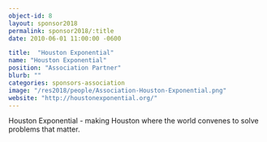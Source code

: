 ```yaml
---
object-id: 8
layout: sponsor2018
permalink: sponsor2018/:title
date: 2010-06-01 11:00:00 -0600

title:  "Houston Exponential"
name: "Houston Exponential"
position: "Association Partner"
blurb: ""
categories: sponsors-association
image: "/res2018/people/Association-Houston-Exponential.png"
website: "http://houstonexponential.org/"
---
```


Houston Exponential - making Houston where the world convenes to solve problems that matter.